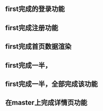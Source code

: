 ## first完成的登录功能
## first完成注册功能
## first完成首页数据渲染
## first完成一半，
## first完成一半，全部完成该功能
## 在master上完成详情页功能

